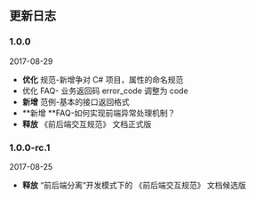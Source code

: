 ## 更新日志

### 1.0.0

2017-08-29

* **优化** 规范-新增争对 C\# 项目，属性的命名规范
* 优化 FAQ- 业务返回码 error\_code 调整为 code
* **新增** 范例-基本的接口返回格式
* **新增 **FAQ-如何实现前端异常处理机制？
* **释放** 《前后端交互规范》 文档正式版

### 1.0.0-rc.1

2017-08-25

* **释放** “前后端分离”开发模式下的 《前后端交互规范》 文档候选版



